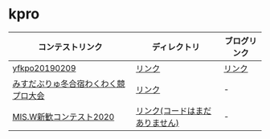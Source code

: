 # kpro

| コンテストリンク | ディレクトリ | ブログリンク |
|-|-|-|
| [yfkpo20190209](https://www.hackerrank.com/contests/yfkpo20190209/challenges) | [リンク](https://github.com/emtsubasa/kpro/tree/master/yfkpo20190209) | [リンク](https://emtubasa.hateblo.jp/entry/2019/02/12/210000) |
| [みすだぶりゅ冬合宿わくわく競プロ大会](https://www.hackerrank.com/contests/misw-wintercontest2020/challenges) | [リンク](https://github.com/emtsubasa/kpro/tree/master/misw-wintercontest2020) | - |
| [MIS.W新歓コンテスト2020](https://www.hackerrank.com/contests/misw-welcomecontest2020/challenges) | [リンク(コードはまだありません)](https://github.com/emtsubasa/kpro/tree/master/misw-welcomecontest2020) | - |
